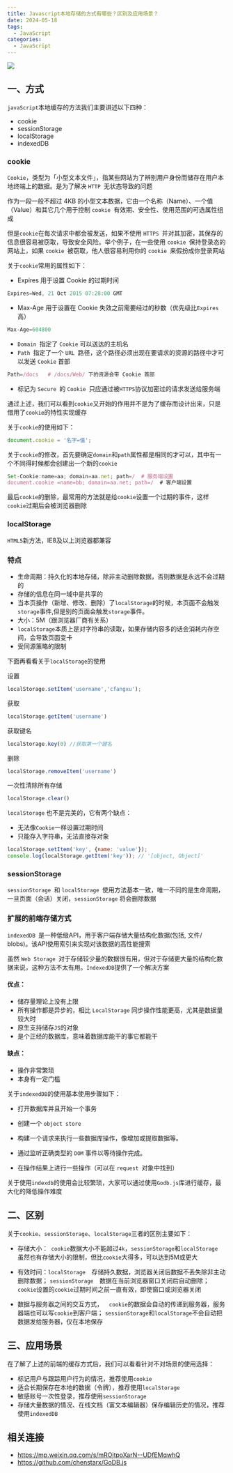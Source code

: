 ```yaml
---
title: Javascript本地存储的方式有哪些？区别及应用场景？
date: 2024-05-18
tags:
  - JavaScript
categories:
  - JavaScript
---
```



 ![](https://static.vue-js.com/68dccf20-849f-11eb-ab90-d9ae814b240d.png)

## 一、方式

`javaScript`本地缓存的方法我们主要讲述以下四种：

- cookie
- sessionStorage
- localStorage
- indexedDB


### cookie

`Cookie`，类型为「小型文本文件」，指某些网站为了辨别用户身份而储存在用户本地终端上的数据。是为了解决 `HTTP `无状态导致的问题

作为一段一般不超过 4KB 的小型文本数据，它由一个名称（Name）、一个值（Value）和其它几个用于控制 `cookie `有效期、安全性、使用范围的可选属性组成

但是`cookie`在每次请求中都会被发送，如果不使用 `HTTPS `并对其加密，其保存的信息很容易被窃取，导致安全风险。举个例子，在一些使用 `cookie `保持登录态的网站上，如果 `cookie `被窃取，他人很容易利用你的 `cookie `来假扮成你登录网站

关于`cookie`常用的属性如下：

- Expires 用于设置 Cookie 的过期时间

```js
Expires=Wed, 21 Oct 2015 07:28:00 GMT
```

- Max-Age 用于设置在 Cookie 失效之前需要经过的秒数（优先级比`Expires`高）

```js
Max-Age=604800
```

- `Domain `指定了 `Cookie` 可以送达的主机名
- `Path `指定了一个 `URL `路径，这个路径必须出现在要请求的资源的路径中才可以发送 `Cookie` 首部

```js
Path=/docs   # /docs/Web/ 下的资源会带 Cookie 首部
```

- 标记为 `Secure `的 `Cookie `只应通过被`HTTPS`协议加密过的请求发送给服务端

通过上述，我们可以看到`cookie`又开始的作用并不是为了缓存而设计出来，只是借用了`cookie`的特性实现缓存

关于`cookie`的使用如下：

```js
document.cookie = '名字=值';
```

关于`cookie`的修改，首先要确定`domain`和`path`属性都是相同的才可以，其中有一个不同得时候都会创建出一个新的`cookie`

```js
Set-Cookie:name=aa; domain=aa.net; path=/  # 服务端设置
document.cookie =name=bb; domain=aa.net; path=/  # 客户端设置
```

最后`cookie`的删除，最常用的方法就是给`cookie`设置一个过期的事件，这样`cookie`过期后会被浏览器删除



### localStorage

`HTML5`新方法，IE8及以上浏览器都兼容

### 特点

- 生命周期：持久化的本地存储，除非主动删除数据，否则数据是永远不会过期的
- 存储的信息在同一域中是共享的
- 当本页操作（新增、修改、删除）了`localStorage`的时候，本页面不会触发`storage`事件,但是别的页面会触发`storage`事件。
- 大小：5M（跟浏览器厂商有关系）
- `localStorage`本质上是对字符串的读取，如果存储内容多的话会消耗内存空间，会导致页面变卡
- 受同源策略的限制

下面再看看关于`localStorage`的使用

设置

```js
localStorage.setItem('username','cfangxu');
```

获取

```js
localStorage.getItem('username')
```

获取键名

```js
localStorage.key(0) //获取第一个键名
```

删除

```js
localStorage.removeItem('username')
```

一次性清除所有存储

```js
localStorage.clear()
```

`localStorage` 也不是完美的，它有两个缺点：

- 无法像` Cookie `一样设置过期时间
- 只能存入字符串，无法直接存对象

```js
localStorage.setItem('key', {name: 'value'});
console.log(localStorage.getItem('key')); // '[object, Object]'
```



### sessionStorage

`sessionStorage `和 `localStorage `使用方法基本一致，唯一不同的是生命周期，一旦页面（会话）关闭，`sessionStorage` 将会删除数据



### 扩展的前端存储方式

`indexedDB `是一种低级API，用于客户端存储大量结构化数据(包括, 文件/ blobs)。该API使用索引来实现对该数据的高性能搜索

虽然 `Web Storage `对于存储较少量的数据很有用，但对于存储更大量的结构化数据来说，这种方法不太有用。`IndexedDB`提供了一个解决方案

#### 优点：

- 储存量理论上没有上限
- 所有操作都是异步的，相比 `LocalStorage` 同步操作性能更高，尤其是数据量较大时
- 原生支持储存` JS `的对象
- 是个正经的数据库，意味着数据库能干的事它都能干

#### 缺点：

- 操作非常繁琐
- 本身有一定门槛

关于`indexedDB`的使用基本使用步骤如下：

- 打开数据库并且开始一个事务

- 创建一个 `object store`
- 构建一个请求来执行一些数据库操作，像增加或提取数据等。
- 通过监听正确类型的 `DOM` 事件以等待操作完成。
- 在操作结果上进行一些操作（可以在 `request `对象中找到）

关于使用`indexdb`的使用会比较繁琐，大家可以通过使用`Godb.js`库进行缓存，最大化的降低操作难度




## 二、区别

关于`cookie`、`sessionStorage`、`localStorage`三者的区别主要如下：

- 存储大小：` cookie`数据大小不能超过`4k`，`sessionStorage`和`localStorage `虽然也有存储大小的限制，但比`cookie`大得多，可以达到5M或更大

- 有效时间：` localStorage   `存储持久数据，浏览器关闭后数据不丢失除非主动删除数据； `sessionStorage  `数据在当前浏览器窗口关闭后自动删除；` cookie `设置的`cookie`过期时间之前一直有效，即使窗口或浏览器关闭

- 数据与服务器之间的交互方式，`  cookie`的数据会自动的传递到服务器，服务器端也可以写`cookie`到客户端； `sessionStorage`和`localStorage`不会自动把数据发给服务器，仅在本地保存



## 三、应用场景

在了解了上述的前端的缓存方式后，我们可以看看针对不对场景的使用选择：

- 标记用户与跟踪用户行为的情况，推荐使用`cookie`
- 适合长期保存在本地的数据（令牌），推荐使用`localStorage`
- 敏感账号一次性登录，推荐使用`sessionStorage`
- 存储大量数据的情况、在线文档（富文本编辑器）保存编辑历史的情况，推荐使用`indexedDB`



## 相关连接

- https://mp.weixin.qq.com/s/mROjtpoXarN--UDfEMqwhQ
- https://github.com/chenstarx/GoDB.js